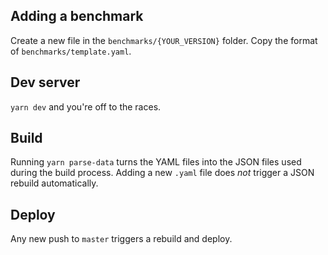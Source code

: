 ## Adding a benchmark

Create a new file in the `benchmarks/{YOUR_VERSION}` folder. Copy the format of `benchmarks/template.yaml`.

## Dev server

`yarn dev` and you're off to the races.

## Build

Running `yarn parse-data` turns the YAML files into the JSON files used during the build process. Adding a new `.yaml` file does _not_ trigger a JSON rebuild automatically.

## Deploy

Any new push to `master` triggers a rebuild and deploy.
